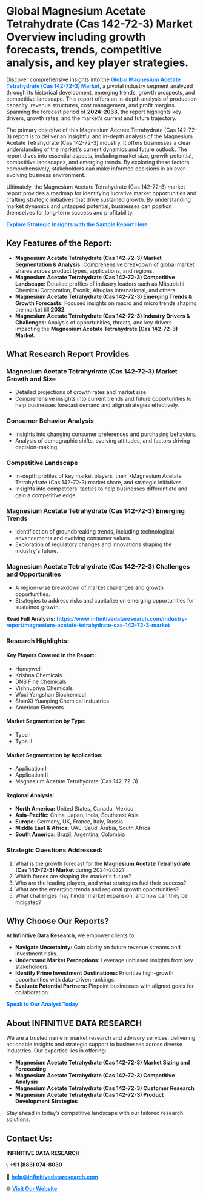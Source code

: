 <h1>Global Magnesium Acetate Tetrahydrate (Cas 142-72-3) Market Overview including growth forecasts, trends, competitive analysis, and key player strategies.</h1>
<p>
Discover comprehensive insights into the 
<a href="https://www.infinitivedataresearch.com/industry-report/magnesium-acetate-tetrahydrate-cas-142-72-3-market" rel="dofollow" style="color: #007BFF; text-decoration: none;"><strong>Global Magnesium Acetate Tetrahydrate (Cas 142-72-3) Market</strong></a>, a pivotal industry segment analyzed through its historical development, emerging trends, growth prospects, and competitive landscape. This report offers an in-depth analysis of production capacity, revenue structures, cost management, and profit margins. Spanning the forecast period of <strong>2024–2033</strong>, the report highlights key drivers, growth rates, and the market’s current and future trajectory.
</p>
<p>
The primary objective of this Magnesium Acetate Tetrahydrate (Cas 142-72-3) report is to deliver an insightful and in-depth analysis of the Magnesium Acetate Tetrahydrate (Cas 142-72-3) industry. It offers businesses a clear understanding of the market's current dynamics and future outlook. The report dives into essential aspects, including market size, growth potential, competitive landscapes, and emerging trends. By exploring these factors comprehensively, stakeholders can make informed decisions in an ever-evolving business environment.
</p>
<p>
Ultimately, the Magnesium Acetate Tetrahydrate (Cas 142-72-3) market report provides a roadmap for identifying lucrative market opportunities and crafting strategic initiatives that drive sustained growth. By understanding market dynamics and untapped potential, businesses can position themselves for long-term success and profitability.
</p>
<p>
<a href="https://www.infinitivedataresearch.com/request-sample/reportId=103840" style="color: #007BFF; text-decoration: none;"><strong>Explore Strategic Insights with the Sample Report Here</strong></a>
</p>

<h2>Key Features of the Report:</h2>
<ul>
<li><strong>Magnesium Acetate Tetrahydrate (Cas 142-72-3) Market Segmentation & Analysis:</strong> Comprehensive breakdown of global market shares across product types, applications, and regions.</li>
<li><strong>Magnesium Acetate Tetrahydrate (Cas 142-72-3) Competitive Landscape:</strong> Detailed profiles of industry leaders such as Mitsubishi Chemical Corporation, Evonik, Altuglas International, and others.</li>
<li><strong>Magnesium Acetate Tetrahydrate (Cas 142-72-3) Emerging Trends & Growth Forecasts:</strong> Focused insights on macro and micro trends shaping the market till <strong>2032</strong>.</li>
<li><strong>Magnesium Acetate Tetrahydrate (Cas 142-72-3) Industry Drivers & Challenges:</strong> Analysis of opportunities, threats, and key drivers impacting the <strong>Magnesium Acetate Tetrahydrate (Cas 142-72-3) Market</strong>.</li>
</ul>

<h2>What Research Report Provides</h2>
<h3>Magnesium Acetate Tetrahydrate (Cas 142-72-3) Market Growth and Size</h3>
<ul>
<li>Detailed projections of growth rates and market size.</li>
<li>Comprehensive insights into current trends and future opportunities to help businesses forecast demand and align strategies effectively.</li>
</ul>

<h3>Consumer Behavior Analysis</h3>
<ul>
<li>Insights into changing consumer preferences and purchasing behaviors.</li>
<li>Analysis of demographic shifts, evolving attitudes, and factors driving decision-making.</li>
</ul>

<h3>Competitive Landscape</h3>
<ul>
<li>In-depth profiles of key market players, their >Magnesium Acetate Tetrahydrate (Cas 142-72-3) market share, and strategic initiatives.</li>
<li>Insights into competitors' tactics to help businesses differentiate and gain a competitive edge.</li>
</ul>

<h3>Magnesium Acetate Tetrahydrate (Cas 142-72-3) Emerging Trends</h3>
<ul>
<li>Identification of groundbreaking trends, including technological advancements and evolving consumer values.</li>
<li>Exploration of regulatory changes and innovations shaping the industry's future.</li>
</ul>

<h3>Magnesium Acetate Tetrahydrate (Cas 142-72-3) Challenges and Opportunities</h3>
<ul>
<li>A region-wise breakdown of market challenges and growth opportunities.</li>
<li>Strategies to address risks and capitalize on emerging opportunities for sustained growth.</li>
</ul>
<p><strong>Read Full Analysis:</strong> <a href="https://www.infinitivedataresearch.com/industry-report/magnesium-acetate-tetrahydrate-cas-142-72-3-market" rel="dofollow" style="color: #007BFF; text-decoration: none;"><strong>https://www.infinitivedataresearch.com/industry-report/magnesium-acetate-tetrahydrate-cas-142-72-3-market</strong></a></p>
<h3>Research Highlights:</h3>
<h4>Key Players Covered in the Report:</h4>
<ul><li>Honeywell</li><li>Krishna Chemicals</li><li>DNS Fine Chemicals</li><li>Vishnupriya Chemicals</li><li>Wuxi Yangshan Biochemical</li><li>ShanXi Yuanping Chemical Industries</li><li>American Elements</li></ul>
<h4>Market Segmentation by Type:</h4>
<ul><li>Type I</li><li>Type II</li></ul>
<h4>Market Segmentation by Application:</h4>
<ul><li>Application I</li><li>Application II</li><li>Magnesium Acetate Tetrahydrate (Cas 142-72-3)</li></ul>

<h4>Regional Analysis:</h4>
<ul>
<li><strong>North America:</strong> United States, Canada, Mexico</li>
<li><strong>Asia-Pacific:</strong> China, Japan, India, Southeast Asia</li>
<li><strong>Europe:</strong> Germany, UK, France, Italy, Russia</li>
<li><strong>Middle East & Africa:</strong> UAE, Saudi Arabia, South Africa</li>
<li><strong>South America:</strong> Brazil, Argentina, Colombia</li>
</ul>

<h3>Strategic Questions Addressed:</h3>
<ol>
<li>What is the growth forecast for the <strong>Magnesium Acetate Tetrahydrate (Cas 142-72-3) Market</strong> during 2024–2032?</li>
<li>Which forces are shaping the market's future?</li>
<li>Who are the leading players, and what strategies fuel their success?</li>
<li>What are the emerging trends and regional growth opportunities?</li>
<li>What challenges may hinder market expansion, and how can they be mitigated?</li>
</ol>

<h2>Why Choose Our Reports?</h2>
<p>At <strong>Infinitive Data Research</strong>, we empower clients to:</p>
<ul>
<li><strong>Navigate Uncertainty:</strong> Gain clarity on future revenue streams and investment risks.</li>
<li><strong>Understand Market Perceptions:</strong> Leverage unbiased insights from key stakeholders.</li>
<li><strong>Identify Prime Investment Destinations:</strong> Prioritize high-growth opportunities with data-driven rankings.</li>
<li><strong>Evaluate Potential Partners:</strong> Pinpoint businesses with aligned goals for collaboration.</li>
</ul>
<p><a href="https://www.infinitivedataresearch.com/industry-report/magnesium-acetate-tetrahydrate-cas-142-72-3-market" rel="dofollow" style="color: #007BFF; text-decoration: none;"><strong>Speak to Our Analyst Today</strong></a></p>

<h2>About INFINITIVE DATA RESEARCH</h2>
<p>We are a trusted name in market research and advisory services, delivering actionable insights and strategic support to businesses across diverse industries. Our expertise lies in offering:</p>
<ul>
<li><strong>Magnesium Acetate Tetrahydrate (Cas 142-72-3) Market Sizing and Forecasting</strong></li>
<li><strong>Magnesium Acetate Tetrahydrate (Cas 142-72-3) Competitive Analysis</strong></li>
<li><strong>Magnesium Acetate Tetrahydrate (Cas 142-72-3) Customer Research</strong></li>
<li><strong>Magnesium Acetate Tetrahydrate (Cas 142-72-3) Product Development Strategies</strong></li>
</ul>
<p>Stay ahead in today’s competitive landscape with our tailored research solutions.</p>

<h2>Contact Us:</h2>
<p><strong>INFINITIVE DATA RESEARCH</strong></p>
<p>📞 <strong>+91 (883) 074-8030</strong></p>
<p>📧 <strong><a href="mailto:help@infinitivedataresearch.com" style="color: #007BFF;">help@infinitivedataresearch.com</a></strong></p>
<p>🌐 <strong><a href="https://www.infinitivedataresearch.com" rel="dofollow" style="color: #007BFF;">Visit Our Website</a></strong></p>